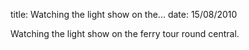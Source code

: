 title: Watching the light show on the...
date: 15/08/2010

Watching the light show on the ferry tour round central.
